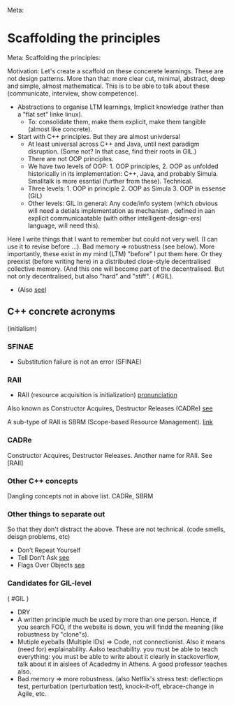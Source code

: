 Meta:
# Scaffolding the principles

Meta: Scaffolding the principles:

Motivation:
Let's create a scaffold on these concerete learnings.
These are not design patterns. More than that: more clear cut, minimal, abstract, deep and simple, almost mathematical.
This is to be able to talk about these (communicate, interview, show competence).
* Abstractions to organise LTM learnings, Implicit knowledge (rather than a "flat set" linke linux).
   * To: consolidate them, make them explicit, make them tangible (almost like concrete).
* Start with C++ principles. But they are almost univdersal
   * At least universal across C++ and Java, until next paradigm disruption.  (Some not? In that case, find their roots in GIL.)
   * There are not OOP principles.
   * We have two levels of OOP: 1. OOP principles, 2. OOP as unfolded historically in its implementation: C++, Java, and probably Simula. Smalltalk is more essntial (further from these). Technical.
   * Three levels: 1. OOP in principle 2. OOP as Simula 3. OOP in essense (GIL)
   * Other levels: GIL in general: Any code/info system (which obvious will need a detials implementation as mechanism , defined in aan explicit communicaatable (with oither intelligent-design-ers) language, will need this).

Here I write things that I want to remember but could not very well. (I can use it to revise before ...). Bad memory => robustness (see below).
More importantly, these exist in my mind (LTM) "before" I put them here.
Or they preexist (before writing here) in a distributed close-style decentralised collective memory. (And this one will become part of the decentralised. But not only decentralised, but also "hard" and "stiff". ( #GIL).

* (Also [see](./cpp-glossary.md##phrases))


## C++ concrete acronyms
(initialism)
### SFINAE
* Substitution failure is not an error (SFINAE)
### RAII
* RAII (resource acquisition is initialization)
[pronunciation](https://stackoverflow.com/questions/99979/how-do-you-pronounce-raii)

Also known as Constructor Acquires, Destructor Releases (CADRe) [see](https://en.wikipedia.org/wiki/Resource_acquisition_is_initialization)

A sub-type of RAII is SBRM (Scope-based Resource Management). [link](https://en.wikipedia.org/wiki/Resource_acquisition_is_initialization)

### CADRe
Constructor Acquires, Destructor Releases. Another name for RAII. See [RAII]


### Other C++ concepts
Dangling concepts not in above list.
CADRe, SBRM

### Other things to separate out
So that they don't distract the above.
These are not technical.
(code smells, deisgn problems, etc)

* Don’t Repeat Yourself
* Tell Don’t Ask [see](https://deviq.com/encapsulation/)
* Flags Over Objects [see](https://deviq.com/encapsulation/)

### Candidates for GIL-level
( #GIL )
* DRY
* A written principle much be used by more than one person. Hence, if you search FOO, if the website is down, you will findd the meaning (like robustness by "clone"s).
* Mutiple eyeballs (Multiple IDs) => Code, not connectionist. Also it means (need for) explainability.
Aalso teachability. you must be able to teach everything: you must be able to write about it clearly in stackoverflow, talk about it in aislees of Acadedmy in Athens. A good professor teaches also.
* Bad memory => more robustness. (also Netflix's stress test: deflectiopn test, perturbation (perturbation test), knock-it-off, ebrace-change in Agile, etc.
